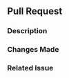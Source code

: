 ## Pull Request

### Description

<!-- Briefly describe the purpose of this pull request -->

### Changes Made

<!-- List the changes or additions made in this pull request -->

### Related Issue

<!-- Mention any related issue numbers, if applicable -->


